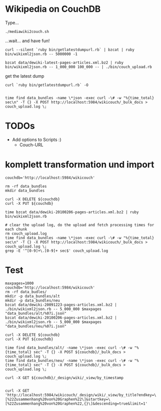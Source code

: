 # Wikipedia on CouchDB
Type...

    ./mediawiki2couch.sh

...wait... and have fun!

    curl --silent `ruby bin/getlatestdumpurl.rb` | bzcat | ruby bin/wikixml2json.rb -- 5000000 -1

    bzcat data/dewiki-latest-pages-articles.xml.bz2 | ruby bin/wikixml2json.rb -- 1_000_000 100_000 -- | ./bin/couch_upload.rb

get the latest dump

    curl `ruby bin/getlatestdumpurl.rb` -O


    time find data_bundles -name \*json -exec curl -\# -w "%{time_total} sec\n" -T {} -X POST http://localhost:5984/wikicouch/_bulk_docs > couch_upload.log \;

# TODOs
- Add options to Scripts :)
  - Couch-URL

# komplett transformation und import


    couchdb='http://localhost:5984/wikicouch'
    
    rm -rf data_bundles
    mkdir data_bundles
    
    curl -X DELETE ${couchdb}
    curl -X PUT ${couchdb}

    time bzcat data/dewiki-20100206-pages-articles.xml.bz2 | ruby bin/wikixml2json.rb

    # clear the upload log, do the upload and fetch processing times for each chunk
    rm couch_upload.log
    time find data_bundles -name \*json -exec curl -\# -w "%{time_total} sec\n" -T {} -X POST http://localhost:5984/wikicouch/_bulk_docs > couch_upload.log \;
    grep -E '^[0-9]+\.[0-9]+ sec$' couch_upload.log 


# Test



    maxpages=1000
    couchdb='http://localhost:5984/wikicouch'
    rm -rf data_budles/
    mkdir -p data_bundles/alt
    mkdir -p data_bundles/neu
    bzcat data/dewiki-20091223-pages-articles.xml.bz2 | ./bin/wikixml2json.rb -- 5_000_000 $maxpages "data_bundles/alt/%07i.json"
    bzcat data/dewiki-20100206-pages-articles.xml.bz2 | ./bin/wikixml2json.rb -- 5_000_000 $maxpages "data_bundles/neu/%07i.json"

    curl -X DELETE ${couchdb}
    curl -X PUT ${couchdb}

    time find data_bundles/alt/ -name \*json -exec curl -\# -w "%{time_total} sec" -T {} -X POST ${couchdb}/_bulk_docs > couch_upload.log \;
    time find data_bundles/neu/ -name \*json -exec curl -\# -w "%{time_total} sec" -T {} -X POST ${couchdb}/_bulk_docs > couch_upload.log \;

    curl -X GET ${couchdb}/_design/wiki/_view/by_timestamp
    
    
    curl -X GET 'http://localhost:5984/wikicouch/_design/wiki/_view/by_title?endkey=\[%22Zusammenhang%20von%20Graphen%22\]&startkey=\[%22Zusammenhang%20von%20Graphen%22,{}\]&descending=true&limit=1'